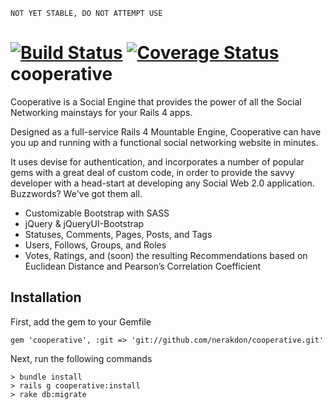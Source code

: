     NOT YET STABLE, DO NOT ATTEMPT USE

[![Build Status](https://travis-ci.org/nerakdon/cooperative.svg?branch=rails4)](https://travis-ci.org/nerakdon/cooperative)
[![Coverage Status](https://coveralls.io/repos/nerakdon/cooperative/badge.png?branch=rails4)](https://coveralls.io/r/nerakdon/cooperative?branch=rails4)
cooperative
===========

Cooperative is a Social Engine that provides the power of all the Social Networking mainstays for your Rails 4 apps.

Designed as a full-service Rails 4 Mountable Engine, Cooperative can have you up and running with a functional social networking website in minutes.

It uses devise for authentication, and incorporates a number of popular gems with a great deal of custom code, in order to provide the savvy developer with a head-start at developing any Social Web 2.0 application. Buzzwords?  We've got them all.

* Customizable Bootstrap with SASS
* jQuery & jQueryUI-Bootstrap
* Statuses, Comments, Pages, Posts, and Tags
* Users, Follows, Groups, and Roles
* Votes, Ratings, and (soon) the resulting Recommendations based on Euclidean Distance and Pearson’s Correlation Coefficient

Installation
------------

First, add the gem to your Gemfile

    gem 'cooperative', :git => 'git://github.com/nerakdon/cooperative.git'
    
Next, run the following commands

    > bundle install
    > rails g cooperative:install
    > rake db:migrate
